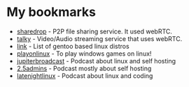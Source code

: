 # My bookmarks
- [sharedrop](https://www.sharedrop.io/) - P2P file sharing service. It used webRTC.
- [talky](https://talky.io/) - Video/Audio streaming service that uses webRTC.
- [link](https://itsfoss.com/gentoo-based-distros/) - List of gentoo based linux distros
- [playonlinux](https://www.playonlinux.com/en/) - To play windows games on linux!
- [jupiterbroadcast](https://www.jupiterbroadcasting.com/) - Podcast about linux and self hosting
- [2.5admins](https://2.5admins.com/) - Podcast mostly about self hosting
- [latenightlinux](https://latenightlinux.com/) - Podcast about linux and coding
